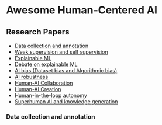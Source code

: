 # Awesome Human-Centered AI

## Research Papers

* [Data collection and annotation](data-collection-and-annotation)
* [Weak supervision and self supervision]()
* [Explainable ML]()
* [Debate on explainable ML]()
* [AI bias (Dataset bias and Algorithmic bias)]()
* [AI robustness]()
* [Human-AI Collaboration]()
* [Human-AI Creation]()
* [Human-in-the-loop autonomy]()
* [Superhuman AI and knowledge generation]()


### Data collection and annotation
